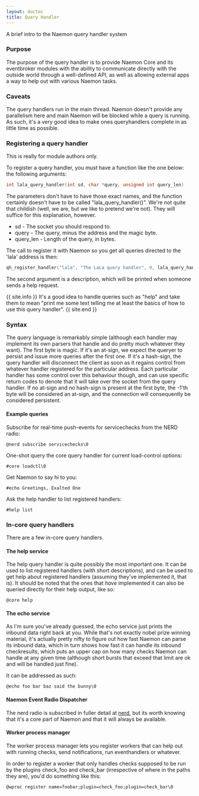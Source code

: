 ```yaml
---
layout: doctoc
title: Query Handler
---
```


A brief intro to the Naemon query handler system

### Purpose
The purpose of the query handler is to provide Naemon Core and its
eventbroker modules with the ability to communicate directly with
the outside world through a well-defined API, as well as allowing
external apps a way to help out with various Naemon tasks.

### Caveats
The query handlers run in the main thread. Naemon doesn't provide any
parallelism here and main Naemon will be blocked while a query is
running. As such, it's a very good idea to make ones queryhandlers
complete in as little time as possible.

### Registering a query handler
This is really for module authors only.

To register a query handler, you *must* have a function like the one
below:
the following arguments:

```c
int lala_query_handler(int sd, char *query, unsigned int query_len)
```

The parameters don't have to have those exact names, and the function
certainly doesn't have to be called "lala_query_handler()". We're not
quite that childish (well, we are, but we like to pretend we're not).
They will suffice for this explanation, however.

- sd - The socket you should respond to.
- query - The query, minus the address and the magic byte.
- query_len - Length of the query, in bytes.

The call to register it with Naemon so you get all queries directed
to the 'lala' address is then:

```c
qh_register_handler("lala", "The LaLa query handler", 0, lala_query_handler);
```

The second argument is a description, which will be printed when
someone sends a help request.

{{ site.info }}
It's a good idea to handle queries such as "help" and take
them to mean "print me some text telling me at least the basics
of how to use this query handler".
{{ site.end }}

### Syntax
The query language is remarkably simple (although each handler may
implement its own parsers that handle and do pretty much whatever
they want). The first byte is magic. If it's an at-sign, we expect
the queryer to persist and issue more queries after the first one.
If it's a hash-sign, the query handler will disconnect the client
as soon as it regains control from whatever handler registered for
the particular address. Each particular handler has some control
over this behaviour though, and can use specific return codes to
denote that it will take over the socket from the query handler.
If no at-sign and no hash-sign is present at the first byte, the
-1'th byte will be considered an at-sign, and the connection will
consequently be considered persistent.

#### Example queries
Subscribe for real-time push-events for servicechecks from the NERD radio:

```
@nerd subscribe servicechecks\0
```

One-shot query the core query handler for current load-control options:

```
#core loadctl\0
```

Get Naemon to say hi to you:

```
#echo Greetings, Exalted One
```

Ask the help handler to list registered handlers:

```
#help list
```

### In-core query handlers
There are a few in-core query handlers.

#### The help service
The help query handler is quite possibly the most important one. It
can be used to list registered handlers (with short descriptions),
and can be used to get help about registered handlers (assuming
they've implemented it, that is). It should be noted that the ones
that *have* implemented it can also be queried directly for their
help output, like so:

```
@core help
```

#### The echo service
As I'm sure you've already guessed, the echo service just prints the
inbound data right back at you. While that's not exactly nobel prize
winning material, it's actually pretty nifty to figure out how fast
Naemon can parse its inbound data, which in turn shows how fast it can
handle its inbound checkresults, which puts an upper cap on how many
checks Naemon can handle at any given time (although short bursts that
exceed that limit are ok and will be handled just fine).

It can be addressed as such:

```
@echo foo bar baz said the bunny\0
```

#### Naemon Event Radio Dispatcher
The nerd radio is subscribed in fuller detail at <a href="nerd.html">nerd</a>, but its
worth knowing that it's a core part of Naemon and that it will
always be available.

#### Worker process manager
The worker process manager lets you register workers that can help out
with running checks, send notifications, run eventhandlers or whatever.

In order to register a worker that only handles checks supposed to be
run by the plugins check_foo and check_bar (irrespective of where in
the paths they are), you'd do something like this:

```
@wproc register name=foobar;plugin=check_foo;plugin=check_bar\0
```
